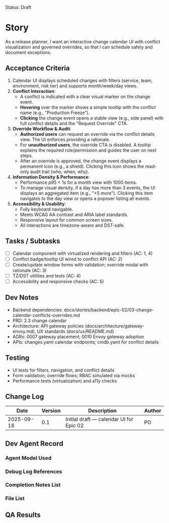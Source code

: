 Status: Draft

# Story
As a release planner,
I want an interactive change calendar UI with conflict visualization and governed overrides,
so that I can schedule safely and document exceptions.

## Acceptance Criteria
1. Calendar UI displays scheduled changes with filters (service, team, environment, risk tier) and supports month/week/day views.
2. **Conflict Interaction**:
   - A conflict is indicated with a clear visual marker on the change event.
   - **Hovering** over the marker shows a simple tooltip with the conflict name (e.g., "Production Freeze").
   - **Clicking** the change event opens a stable view (e.g., side panel) with full conflict details and the "Request Override" CTA.
3. **Override Workflow & Audit**:
   - **Authorized users** can request an override via the conflict details view. The UI enforces providing a rationale.
   - For **unauthorized users**, the override CTA is disabled. A tooltip explains the required role/permission and guides the user on next steps.
   - After an override is approved, the change event displays a permanent icon (e.g., a shield). Clicking this icon shows the read-only audit trail (who, when, why).
4. **Information Density & Performance**:
   - Performance p95 < 1s for a month view with 1000 items.
   - To manage visual density, if a day has more than 3 events, the UI displays an aggregated item (e.g., "+5 more"). Clicking this item navigates to the day view or opens a popover listing all events.
5. **Accessibility & Usability**:
   - Fully keyboard navigable.
   - Meets WCAG AA contrast and ARIA label standards.
   - Responsive layout for common screen sizes.
   - All interactions are timezone-aware and DST-safe.

## Tasks / Subtasks
- [ ] Calendar component with virtualized rendering and filters (AC: 1, 4)
- [ ] Conflict badge/tooltip UI wired to conflict API (AC: 2)
- [ ] Create/update window forms with validation; override modal with rationale (AC: 3)
- [ ] TZ/DST utilities and tests (AC: 4)
- [ ] Accessibility and responsive checks (AC: 5)

## Dev Notes
- Backend dependencies: docs/stories/backend/epic-02/03-change-calendar-conflicts-overrides.md
- PRD: 2.3 change calendar
- Architecture: API gateway policies (docs/architecture/gateway-envoy.md), UX standards (docs/ux/README.md)
- ADRs: 0007 gateway placement; 0010 Envoy gateway adoption
- APIs: changes.yaml calendar endpoints; cmdb.yaml for conflict details

## Testing
- UI tests for filters, navigation, and conflict details
- Form validation; override flows; RBAC simulated via mocks
- Performance tests (virtualization) and a11y checks

## Change Log
| Date       | Version | Description                                 | Author |
|------------|---------|---------------------------------------------|--------|
| 2025-09-18 | 0.1     | Initial draft — calendar UI for Epic 02     | PO     |

## Dev Agent Record

### Agent Model Used
<record at implementation time>

### Debug Log References
<links at implementation time>

### Completion Notes List
<notes at implementation time>

### File List
<files at implementation time>

## QA Results
<QA to fill>

